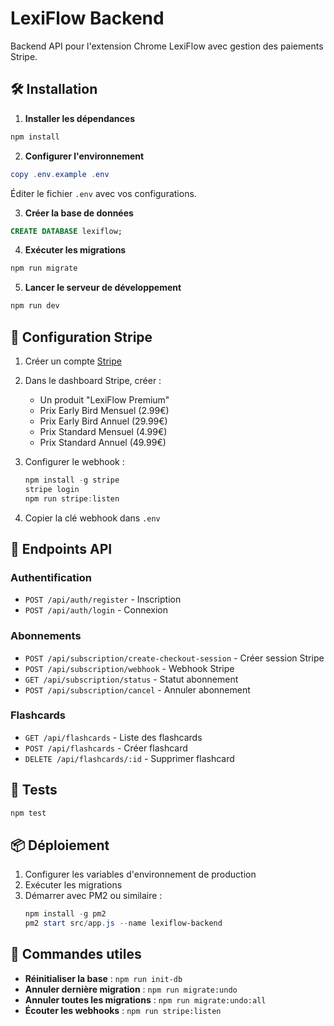 # LexiFlow Backend

Backend API pour l'extension Chrome LexiFlow avec gestion des paiements Stripe.

## 🛠️ Installation

1. **Installer les dépendances**
```powershell
npm install
```

2. **Configurer l'environnement**
```powershell
copy .env.example .env
```
Éditer le fichier `.env` avec vos configurations.

3. **Créer la base de données**
```sql
CREATE DATABASE lexiflow;
```

4. **Exécuter les migrations**
```powershell
npm run migrate
```

5. **Lancer le serveur de développement**
```powershell
npm run dev
```

## 🔑 Configuration Stripe

1. Créer un compte [Stripe](https://stripe.com)

2. Dans le dashboard Stripe, créer :
   - Un produit "LexiFlow Premium"
   - Prix Early Bird Mensuel (2.99€)
   - Prix Early Bird Annuel (29.99€)
   - Prix Standard Mensuel (4.99€)
   - Prix Standard Annuel (49.99€)

3. Configurer le webhook :
   ```powershell
   npm install -g stripe
   stripe login
   npm run stripe:listen
   ```

4. Copier la clé webhook dans `.env`

## 📝 Endpoints API

### Authentification
- `POST /api/auth/register` - Inscription
- `POST /api/auth/login` - Connexion

### Abonnements
- `POST /api/subscription/create-checkout-session` - Créer session Stripe
- `POST /api/subscription/webhook` - Webhook Stripe
- `GET /api/subscription/status` - Statut abonnement
- `POST /api/subscription/cancel` - Annuler abonnement

### Flashcards
- `GET /api/flashcards` - Liste des flashcards
- `POST /api/flashcards` - Créer flashcard
- `DELETE /api/flashcards/:id` - Supprimer flashcard

## 🧪 Tests

```powershell
npm test
```

## 📦 Déploiement

1. Configurer les variables d'environnement de production
2. Exécuter les migrations
3. Démarrer avec PM2 ou similaire :
   ```powershell
   npm install -g pm2
   pm2 start src/app.js --name lexiflow-backend
   ```

## 🔄 Commandes utiles

- **Réinitialiser la base** : `npm run init-db`
- **Annuler dernière migration** : `npm run migrate:undo`
- **Annuler toutes les migrations** : `npm run migrate:undo:all`
- **Écouter les webhooks** : `npm run stripe:listen`
